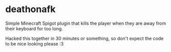 # deathonafk
Simple Minecraft Spigot plugin that kills the player when they are away from their keyboard for too long.

Hacked this together in 30 minutes or something, so don't expect the code to be nice looking please :3 
